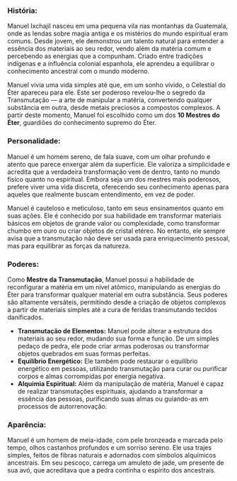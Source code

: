 ### História:

Manuel Ixchajil nasceu em uma pequena vila nas montanhas da Guatemala, onde as lendas sobre magia antiga e os mistérios do mundo espiritual eram comuns. Desde jovem, ele demonstrou um talento natural para entender a essência dos materiais ao seu redor, vendo além da matéria comum e percebendo as energias que a compunham. Criado entre tradições indígenas e a influência colonial espanhola, ele aprendeu a equilibrar o conhecimento ancestral com o mundo moderno.

Manuel vivia uma vida simples até que, em um sonho vívido, o Celestial do Éter apareceu para ele. Este ser poderoso revelou-lhe o segredo da Transmutação — a arte de manipular a matéria, convertendo qualquer substância em outra, desde metais preciosos a compostos complexos. A partir deste momento, Manuel foi escolhido como um dos **10 Mestres do Éter**, guardiões do conhecimento supremo do Éter.

### Personalidade:

Manuel é um homem sereno, de fala suave, com um olhar profundo e atento que parece enxergar além da superfície. Ele valoriza a simplicidade e acredita que a verdadeira transformação vem de dentro, tanto no mundo físico quanto no espiritual. Embora seja um dos mestres mais poderosos, prefere viver uma vida discreta, oferecendo seu conhecimento apenas para aqueles que realmente buscam entendimento, em vez de poder.

Manuel é cauteloso e meticuloso, tanto em seus ensinamentos quanto em suas ações. Ele é conhecido por sua habilidade em transformar materiais básicos em objetos de grande valor ou complexidade, como transformar chumbo em ouro ou criar objetos de cristal etéreo. No entanto, ele sempre avisa que a transmutação não deve ser usada para enriquecimento pessoal, mas para equilibrar as forças da natureza.

### Poderes:

Como **Mestre da Transmutação**, Manuel possui a habilidade de reconfigurar a matéria em um nível atômico, manipulando as energias do Éter para transformar qualquer material em outra substância. Seus poderes são altamente versáteis, permitindo desde a criação de objetos complexos a partir de materiais simples até a cura de feridas transmutando tecidos danificados.

- **Transmutação de Elementos:** Manuel pode alterar a estrutura dos materiais ao seu redor, mudando sua forma e função. De um simples pedaço de pedra, ele pode criar armas poderosas ou transformar objetos quebrados em suas formas perfeitas.
- **Equilíbrio Energético:** Ele também pode restaurar o equilíbrio energético em pessoas, utilizando transmutação para curar ou purificar corpos e almas corrompidas por energia negativa.
- **Alquimia Espiritual:** Além da manipulação de matéria, Manuel é capaz de realizar transmutações espirituais, ajudando a transformar a essência das pessoas, purificando suas almas ou guiando-as em processos de autorrenovação.

### Aparência:

Manuel é um homem de meia-idade, com pele bronzeada e marcada pelo tempo, olhos castanhos profundos e um sorriso sereno. Ele usa trajes simples, feitos de fibras naturais e adornados com símbolos alquímicos ancestrais. Em seu pescoço, carrega um amuleto de jade, um presente de sua avó, que acreditava que a pedra continha o espírito dos ancestrais.
